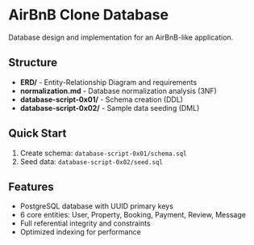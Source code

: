 # AirBnB Clone Database

Database design and implementation for an AirBnB-like application.

## Structure

- **ERD/** - Entity-Relationship Diagram and requirements
- **normalization.md** - Database normalization analysis (3NF)
- **database-script-0x01/** - Schema creation (DDL)
- **database-script-0x02/** - Sample data seeding (DML)

## Quick Start

1. Create schema: `database-script-0x01/schema.sql`
2. Seed data: `database-script-0x02/seed.sql`

## Features

- PostgreSQL database with UUID primary keys
- 6 core entities: User, Property, Booking, Payment, Review, Message
- Full referential integrity and constraints
- Optimized indexing for performance
